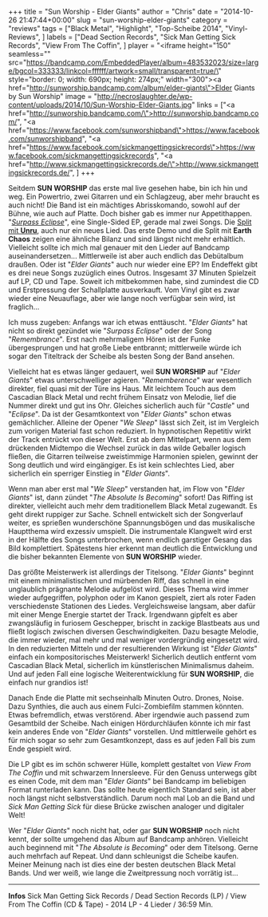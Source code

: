 +++
title = "Sun Worship - Elder Giants"
author = "Chris"
date = "2014-10-26 21:47:44+00:00"
slug = "sun-worship-elder-giants"
category = "reviews"
tags = ["Black Metal", "Highlight", "Top-Scheibe 2014", "Vinyl-Reviews", ]
labels = ["Dead Section Records", "Sick Man Getting Sick Records", "View From The Coffin", ]
player = "<iframe height=\"150\" seamless=\"\" src=\"https://bandcamp.com/EmbeddedPlayer/album=483532023/size=large/bgcol=333333/linkcol=ffffff/artwork=small/transparent=true/\" style=\"border: 0; width: 690px; height: 274px;\" width=\"300\"><a href=\"http://sunworship.bandcamp.com/album/elder-giants\">Elder Giants by Sun Worship</a></iframe>"
image = "http://necroslaughter.de/wp-content/uploads/2014/10/Sun-Worship-Elder-Giants.jpg"
links = ["<a href=\"http://sunworship.bandcamp.com/\">http://sunworship.bandcamp.com/</a>", "<a href=\"https://www.facebook.com/sunworshipband\">https://www.facebook.com/sunworshipband</a>", "<a href=\"https://www.facebook.com/sickmangettingsickrecords\">https://www.facebook.com/sickmangettingsickrecords</a>", "<a href=\"http://www.sickmangettingsickrecords.de/\">http://www.sickmangettingsickrecords.de/</a>", ]
+++

Seitdem **SUN WORSHIP** das erste mal live gesehen habe, bin ich hin und weg. Ein Powertrio, zwei Gitarren und ein Schlagzeug, aber mehr braucht es auch nicht! Die Band ist ein mächtiges Abrisskomando, sowohl auf der Bühne, wie auch auf Platte. Doch bisher gab es immer nur Appetithappen. "<a href="http://necroslaughter.de/2013/12/sun-worship-surpass-eclipse/" title="Sun Worship – Surpass Eclipse">_Surpass Eclipse_</a>", eine Single-Sided EP, gerade mal zwei Songs. Die <a href="http://necroslaughter.de/2014/03/sun-worship-unru-split-12/" title="Sun Worship – Unru – Split 12″">Split mit **Unru**</a>, auch nur ein neues Lied. Das erste Demo und die Split mit **Earth Chaos** zeigen eine ähnliche Bilanz und sind längst nicht mehr erhältlich. Vielleicht sollte ich mich mal genauer mit den Lieder auf Bandcamp auseinandersetzen... Mittlerweile ist aber auch endlich das Debütalbum draußen. Oder ist "_Elder Giants_" auch nur wieder eine EP? Im Endeffekt gibt es drei neue Songs zuzüglich eines Outros. Insgesamt 37 Minuten Spielzeit auf LP, CD und Tape. Soweit ich mitbekommen habe, sind zumindest die CD und Erstpressung der Schallplatte ausverkauft. Vom Vinyl gibt es zwar wieder eine Neuauflage, aber wie lange noch verfügbar sein wird, ist fraglich...

Ich muss zugeben: Anfangs war ich etwas enttäuscht. "_Elder Giants_" hat nicht so direkt gezündet wie "_Surpass Eclipse_" oder der Song "_Remembrance_". Erst nach mehrmaligem Hören ist der Funke übergesprungen und hat große Liebe entbrannt; mittlerweile würde ich sogar den Titeltrack der Scheibe als besten Song der Band ansehen.

Vielleicht hat es etwas länger gedauert, weil **SUN WORSHIP** auf "_Elder Giants_" etwas unterschwelliger agieren. "_Rememberence_" war wesentlich direkter, fiel quasi mit der Türe ins Haus. Mit leichtem Touch aus dem Cascadian Black Metal und recht frühem Einsatz von Melodie, lief die Nummer direkt und gut ins Ohr. Gleiches sicherlich auch für "_Castle_" und "_Eclipse_". Da ist der Gesamtkontext von "_Elder Giants_" schon etwas gemächlicher. Alleine der Opener "_We Sleep_" lässt sich Zeit, ist im Vergleich zum vorigen Material fast schon reduziert. In hypnotischen Repetitiv wirkt der Track entrückt von dieser Welt. Erst ab dem Mittelpart, wenn aus dem drückenden Midtempo die Wechsel zurück in das wilde Geballer logisch fließen, die Gitarren teilweise zweistimmige Harmonien spielen, gewinnt der Song deutlich und wird eingängiger. Es ist kein schlechtes Lied, aber sicherlich ein sperriger Einstieg in "_Elder Giants_".

Wenn man aber erst mal "_We Sleep_" verstanden hat, im Flow von "_Elder Giants_" ist, dann zündet "_The Absolute Is Becoming_" sofort! Das Riffing ist direkter, vielleicht auch mehr dem traditionellem Black Metal zugewandt. Es geht direkt ruppiger zur Sache. Schnell entwickelt sich der Songverlauf weiter, es sprießen wunderschöne Spannungsbögen und das musikalische Hauptthema wird exzessiv umspielt. Die instrumentale Klangwelt wird erst in der Hälfte des Songs unterbrochen, wenn endlich garstiger Gesang das Bild komplettiert. Spätestens hier erkennt man deutlich die Entwicklung und die bisher bekannten Elemente von **SUN WORSHIP** wieder.

Das größte Meisterwerk ist allerdings der Titelsong. "_Elder Giants_" beginnt mit einem minimalistischen und mürbenden Riff, das schnell in eine unglaublich prägnante Melodie aufgelöst wird. Dieses Thema wird immer wieder aufgegriffen, polyphon oder im Kanon gespielt, ziert als roter Faden verschiedenste Stationen des Liedes. Vergleichsweise langsam, aber dafür mit einer Menge Energie startet der Track. Irgendwann gipfelt es aber zwangsläufig in furiosem Geschepper, brischt in zackige Blastbeats aus und fließt logisch zwischen diversen Geschwindigkeiten. Dazu besagte Melodie, die immer wieder, mal mehr und mal weniger vordergründig eingesetzt wird. In den reduzierten Mitteln und der resultierenden Wirkung ist "_Elder Giants_" einfach ein kompositorisches Meisterwerk! Sicherlich deutlich entfernt vom Cascadian Black Metal, sicherlich im künstlerischen Minimalismus daheim. Und auf jeden Fall eine logische Weiterentwicklung für **SUN WORSHIP**, die einfach nur grandios ist!

Danach Ende die Platte mit sechseinhalb Minuten Outro. Drones, Noise. Dazu Synthies, die auch aus einem Fulci-Zombiefilm stammen könnten. Etwas befremdlich, etwas verstörend. Aber irgendwie auch passend zum Gesamtbild der Scheibe. Nach einigen Hördurchläufen könnte ich mir fast kein anderes Ende von "_Elder Giants_" vorstellen. Und mittlerweile gehört es für mich sogar so sehr zum Gesamtkonzept, dass es auf jeden Fall bis zum Ende gespielt wird.

Die LP gibt es im schön schwerer Hülle, komplett gestaltet von _View From The Coffin_ und mit schwarzem Innersleeve. Für den Genuss unterwegs gibt es einen Code, mit dem man "_Elder Giants_" bei Bandcamp im beliebigen Format runterladen kann. Das sollte heute eigentlich Standard sein, ist aber noch längst nicht selbstverständlich. Darum noch mal Lob an die Band und _Sick Man Getting Sick_ für diese Brücke zwischen analoger und digitaler Welt!

Wer "_Elder Giants_" noch nicht hat, oder gar **SUN WORSHIP** noch nicht kennt, der sollte umgehend das Album auf Bandcamp anhören. Vielleicht auch beginnend mit "_The Absolute is Becoming_" oder dem Titelsong. Gerne auch mehrfach auf Repeat. Und dann schleunigst die Scheibe kaufen. Meiner Meinung nach ist dies eine der besten deutschen Black Metal Bands. Und wer weiß, wie lange die Zweitpressung noch vorrätig ist...





---
**Infos**
Sick Man Getting Sick Records / Dead Section Records (LP) / View From The Coffin (CD &amp; Tape) - 2014
LP - 4 Lieder / 36:59 Min.
